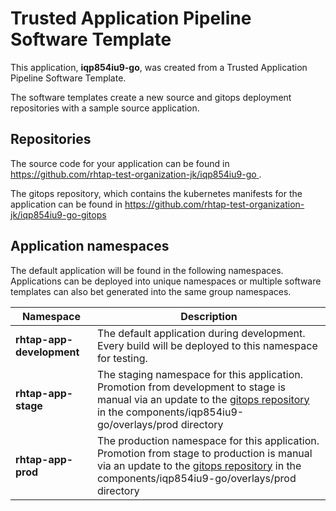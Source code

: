# Trusted Application Pipeline Software Template

This application, **iqp854iu9-go**, was created from a Trusted Application Pipeline Software Template.

The software templates create a new source and gitops deployment repositories with a sample source application. 

## Repositories

The source code for your application can be found in [https://github.com/rhtap-test-organization-jk/iqp854iu9-go ](https://github.com/rhtap-test-organization-jk/iqp854iu9-go ).
 
The gitops repository, which contains the kubernetes manifests for the application can be found in 
[https://github.com/rhtap-test-organization-jk/iqp854iu9-go-gitops ](https://github.com/rhtap-test-organization-jk/iqp854iu9-go-gitops ) 

## Application namespaces 

The default application will be found in the following namespaces. Applications can be deployed into unique namespaces or multiple software templates can also bet generated into the same group namespaces.  

|  Namespace   |  Description   |  
| -------- | -------- |   
| **rhtap-app-development** | The default application during development. Every build will be deployed to this namespace for testing. | 
| **rhtap-app-stage** | The staging namespace for this application. Promotion from development to stage is manual via an update to the [gitops repository](https://github.com/rhtap-test-organization-jk/iqp854iu9-go-gitops ) in the components/iqp854iu9-go/overlays/prod directory |  
| **rhtap-app-prod** | The production namespace for this application. Promotion from stage to production is manual via an update to the [gitops repository](https://github.com/rhtap-test-organization-jk/iqp854iu9-go-gitops ) in the components/iqp854iu9-go/overlays/prod directory | 
